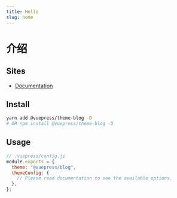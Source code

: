 ```yaml
---
title: Hello
slug: home
---
```


# 介绍

## Sites

- [Documentation](https://vuepress-theme-blog.ulivz.com)

## Install

```bash
yarn add @vuepress/theme-blog -D
# OR npm install @vuepress/theme-blog -D
```

## Usage

```js
// .vuepress/config.js
module.exports = {
  theme: "@vuepress/blog",
  themeConfig: {
    // Please read documentation to see the available options.
  },
};
```
